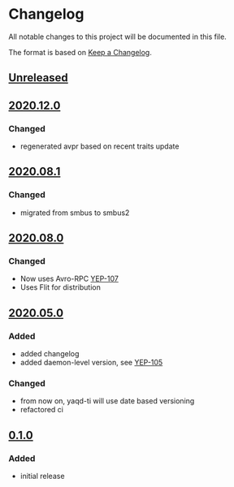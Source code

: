 # Changelog
All notable changes to this project will be documented in this file.

The format is based on [Keep a Changelog](https://keepachangelog.com/).

## [Unreleased]

## [2020.12.0]

### Changed
- regenerated avpr based on recent traits update

## [2020.08.1]

### Changed
- migrated from smbus to smbus2

## [2020.08.0]

### Changed
- Now uses Avro-RPC [YEP-107](https://yeps.yaq.fyi/107/)
- Uses Flit for distribution

## [2020.05.0]

### Added
- added changelog
- added daemon-level version, see [YEP-105](https://yeps.yaq.fyi/105/)

### Changed
- from now on, yaqd-ti will use date based versioning
- refactored ci

## [0.1.0]

### Added
- initial release

[Unreleased]: https://gitlab.com/yaq/yaqd-ti/-/compare/v2020.12.0...master
[2020.12.0]: https://gitlab.com/yaq/yaqd-ti/-/compare/v2020.08.1...2020.12.0
[2020.08.1]: https://gitlab.com/yaq/yaqd-ti/-/compare/v2020.08.0...2020.08.1
[2020.08.0]: https://gitlab.com/yaq/yaqd-ti/-/compare/v2020.05.0...2020.08.0
[2020.05.0]: https://gitlab.com/yaq/yaqd-ti/-/compare/v0.1.0...v2020.05.0
[0.1.0]: https://gitlab.com/yaq/yaqd-ti/-/tags/v0.1.0

